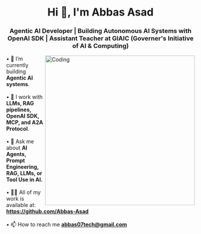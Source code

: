 <h1 align="center">Hi 👋, I'm Abbas Asad</h1>
<h3 align="center">Agentic AI Developer | Building Autonomous AI Systems with OpenAI SDK | Assistant Teacher at GIAIC (Governer's Initiative of AI & Computing)</h3>
<img align="right" alt="Coding" width="400" src="https://drive.google.com/uc?export=view&id=1UZy35NSFCCb_toQRliXGLrmIMA4kyHzr">
<head>


• 🤖 I’m currently building **Agentic AI systems**. <br> <br> 
• 🧠 I work with **LLMs, RAG pipelines, OpenAI SDK, MCP, and A2A Protocol**. <br> <br> 
• 💬 Ask me about **AI Agents, Prompt Engineering, RAG, LLMs, or Tool Use in AI.** <br> <br> 
• 👨‍💻 All of my work is available at: **https://github.com/Abbas-Asad** <br> <br> 
• 📫 How to reach me **abbas07tech@gmail.com**

<!-- <br><br> 

<br>
<hr>

<h3 align="center">Connect with me:</h3>
<p align="center">
 <a href="mailto:abbas07tech@gmail.com" target="_blank"><img src="https://img.shields.io/badge/-Email-0D1117?style=for-the-badge&logo=Gmail" alt="Abbas Asad - Gmail"></a>
    <a href="" target="_blank"><img src="https://img.shields.io/badge/Twitter-0D1117?style=for-the-badge&logo=twitter" alt="Abbas Asad - Twitter"></a>
    <a href="https://www.linkedin.com/in/abbas-asad/" target="_blank"><img src="https://img.shields.io/badge/Linkedin-0D1117?style=for-the-badge&logo=linkedin&logoColor=3881f5" alt="Abbas Asad -Linkedin"></a>
    <a href="" target="_blank"><img src="https://img.shields.io/badge/Instagram-0D1117?style=for-the-badge&logo=instagram" alt="Abbas Asad - Instagram"></a>
    <a href="" target="_blank"><img src="https://img.shields.io/badge/Fiverr-0D1117?style=for-the-badge&logo=fiverr" alt="Abbas Asad-fiverr"></a>
</p>

<h3 align="center">Languages and Tools:</h3>
<p align="center">
<a href="https://skillicons.dev">
<img src="https://skillicons.dev/icons?i=html,css,js,typescript,nodejs,tailwind,bootstrap,figma,react,next,netlify,vercel,github" /></a>
</p>
<hr> -->
